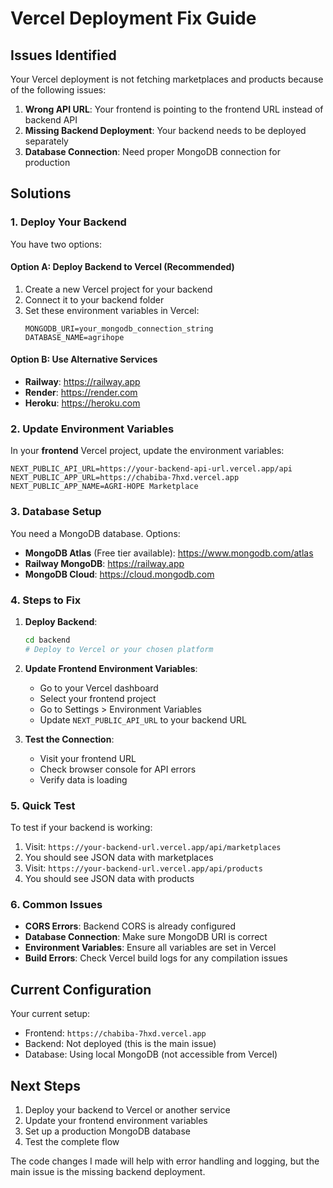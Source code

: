 # Vercel Deployment Fix Guide

## Issues Identified

Your Vercel deployment is not fetching marketplaces and products because of the following issues:

1. **Wrong API URL**: Your frontend is pointing to the frontend URL instead of backend API
2. **Missing Backend Deployment**: Your backend needs to be deployed separately
3. **Database Connection**: Need proper MongoDB connection for production

## Solutions

### 1. Deploy Your Backend

You have two options:

#### Option A: Deploy Backend to Vercel (Recommended)
1. Create a new Vercel project for your backend
2. Connect it to your backend folder
3. Set these environment variables in Vercel:
   ```
   MONGODB_URI=your_mongodb_connection_string
   DATABASE_NAME=agrihope
   ```

#### Option B: Use Alternative Services
- **Railway**: https://railway.app
- **Render**: https://render.com
- **Heroku**: https://heroku.com

### 2. Update Environment Variables

In your **frontend** Vercel project, update the environment variables:

```
NEXT_PUBLIC_API_URL=https://your-backend-api-url.vercel.app/api
NEXT_PUBLIC_APP_URL=https://chabiba-7hxd.vercel.app
NEXT_PUBLIC_APP_NAME=AGRI-HOPE Marketplace
```

### 3. Database Setup

You need a MongoDB database. Options:
- **MongoDB Atlas** (Free tier available): https://www.mongodb.com/atlas
- **Railway MongoDB**: https://railway.app
- **MongoDB Cloud**: https://cloud.mongodb.com

### 4. Steps to Fix

1. **Deploy Backend**:
   ```bash
   cd backend
   # Deploy to Vercel or your chosen platform
   ```

2. **Update Frontend Environment Variables**:
   - Go to your Vercel dashboard
   - Select your frontend project
   - Go to Settings > Environment Variables
   - Update `NEXT_PUBLIC_API_URL` to your backend URL

3. **Test the Connection**:
   - Visit your frontend URL
   - Check browser console for API errors
   - Verify data is loading

### 5. Quick Test

To test if your backend is working:
1. Visit: `https://your-backend-url.vercel.app/api/marketplaces`
2. You should see JSON data with marketplaces
3. Visit: `https://your-backend-url.vercel.app/api/products`
4. You should see JSON data with products

### 6. Common Issues

- **CORS Errors**: Backend CORS is already configured
- **Database Connection**: Make sure MongoDB URI is correct
- **Environment Variables**: Ensure all variables are set in Vercel
- **Build Errors**: Check Vercel build logs for any compilation issues

## Current Configuration

Your current setup:
- Frontend: `https://chabiba-7hxd.vercel.app`
- Backend: Not deployed (this is the main issue)
- Database: Using local MongoDB (not accessible from Vercel)

## Next Steps

1. Deploy your backend to Vercel or another service
2. Update your frontend environment variables
3. Set up a production MongoDB database
4. Test the complete flow

The code changes I made will help with error handling and logging, but the main issue is the missing backend deployment.

